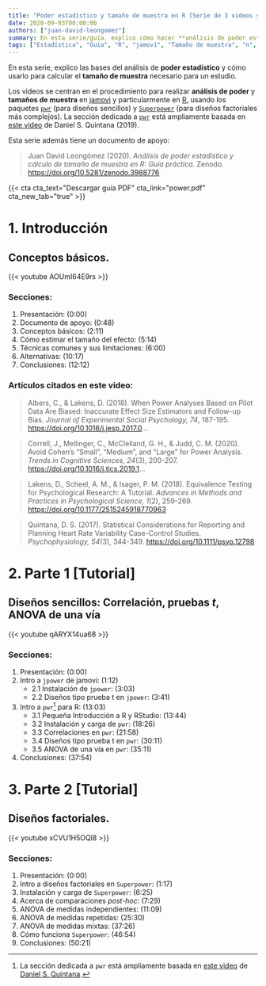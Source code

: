 ```yaml
---
title: "Poder estadístico y tamaño de muestra en R [Serie de 3 videos y guía en PDF]"
date: 2020-09-03T00:00:00
authors: ["juan-david-leongomez"]
summary: En esta serie/guía, explico cómo hacer **análisis de poder estadístico** (o potencia estadística)  para calcular el **tamaño de muestra** necesario para un estudio.
tags: ["Estadística", "Guía", "R", "jamovi", "Tamaño de muestra", "n", "Correlación", "Pruebas t", "ANOVA", "Regresión"]
---
```


En esta serie, explico las bases del análisis de **poder estadístico** y cómo usarlo para calcular el **tamaño de muestra** necesario para un estudio. 

Los videos se centran en el procedimiento para realizar **análisis de poder** y **tamaños de muestra** en [jamovi](https://www.jamovi.org/) y particularmente en [R](https://www.r-project.org/), usando los paquetes [`pwr`](https://www.rdocumentation.org/packages/pwr/) (para diseños sencillos) y [`Superpower`](https://cran.r-project.org/web/packages/Superpower/vignettes/intro_to_superpower.html) (para diseños factoriales más complejos). La sección dedicada a [`pwr`](https://www.rdocumentation.org/packages/pwr/) está ampliamente basada en [este video](https://youtu.be/ZIjOG8LTTh8) de Daniel S. Quintana (2019).

Esta serie además tiene un documento de apoyo:

> Juan David Leongómez (2020). *Análisis de poder estadístico y cálculo de tamaño de muestra en R: Guía práctica.* Zenodo. https://doi.org/10.5281/zenodo.3988776 

{{< cta cta_text="Descargar guía PDF" cta_link="power.pdf" cta_new_tab="true" >}}

# 1. Introducción

## **Conceptos básicos.**

{{< youtube AOUmI64E9rs >}}

### Secciones:

1. Presentación: (0:00)
2. Documento de apoyo: (0:48)
3. Conceptos básicos: (2:11)
4. Cómo estimar el tamaño del efecto: (5:14)
5. Técnicas comunes y sus limitaciones: (6:00)
6. Alternativas: (10:17)
7. Conclusiones:  (12:12)

### Artículos citados en este video: 

> Albers, C., & Lakens, D. (2018). When Power Analyses Based on Pilot Data Are Biased: Inaccurate Effect Size Estimators and Follow-up Bias. *Journal of Experimental Social Psychology, 74*, 187-195. https://doi.org/10.1016/j.jesp.2017.0...

> Correll, J., Mellinger, C., McClelland, G. H., & Judd, C. M. (2020). Avoid Cohen’s “Small”, “Medium”, and “Large” for Power Analysis. *Trends in Cognitive Sciences, 24*(3), 200-207. https://doi.org/10.1016/j.tics.2019.1...

> Lakens, D., Scheel, A. M., & Isager, P. M. (2018). Equivalence Testing for Psychological Research: A Tutorial. *Advances in Methods and Practices in Psychological Science, 1*(2), 259-269. https://doi.org/10.1177/2515245918770963

> Quintana, D. S. (2017). Statistical Considerations for Reporting and Planning Heart Rate Variability Case-Control Studies. *Psychophysiology, 54*(3), 344-349. https://doi.org/10.1111/psyp.12798

# 2. Parte 1 [Tutorial]

## **Diseños sencillos:** Correlación, pruebas *t*, ANOVA de una vía

{{< youtube qARYX14ua68 >}}

### Secciones:

1. Presentación: (0:00)
2. Intro a `jpower` de jamovi: (1:12)
    + 2.1 Instalación de `jpower`: (3:03)
    + 2.2 Diseños tipo prueba t en `jpower`: (3:41)
3. Intro a `pwr`[^1] para R: (13:03)
    + 3.1 Pequeña Introducción a R y RStudio: (13:44)
    + 3.2 Instalación y carga de `pwr`:  (18:26)
    + 3.3 Correlaciones en `pwr`: (21:58)
    + 3.4 Diseños tipo prueba t en `pwr`: (30:11)
    + 3.5 ANOVA de una vía en `pwr`: (35:11)
4. Conclusiones: (37:54)

[^1]: La sección dedicada a `pwr` está ampliamente basada en [este video](https://youtu.be/ZIjOG8LTTh8) de [Daniel S. Quintana](https://www.dsquintana.com/).

# 3. Parte 2 [Tutorial]

## **Diseños factoriales.**

{{< youtube xCVU1H5OQl8 >}}

### Secciones:

1. Presentación: (0:00)
2. Intro a diseños factoriales en `Superpower`: (1:17)
3. Instalación y carga de `Superpower`:  (6:25)
4. Acerca de comparaciones *post-hoc*: (7:29)
5. ANOVA de medidas independientes: (11:09)
6. ANOVA de medidas repetidas: (25:30)
7. ANOVA de medidas mixtas: (37:26)
8. Cómo funciona `Superpower`: (46:54)
9. Conclusiones: (50:21)
